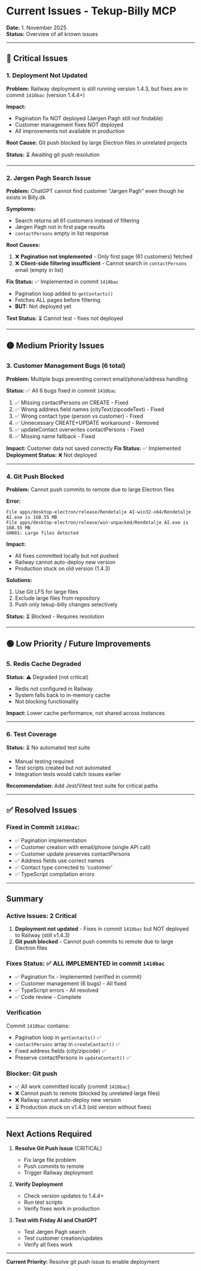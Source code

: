 # Current Issues - Tekup-Billy MCP

**Date:** 1. November 2025  
**Status:** Overview of all known issues

---

## 🔴 Critical Issues

### 1. Deployment Not Updated

**Problem:** Railway deployment is still running version 1.4.3, but fixes are in commit `1410bac` (version 1.4.4+)

**Impact:**

- Pagination fix NOT deployed (Jørgen Pagh still not findable)
- Customer management fixes NOT deployed
- All improvements not available in production

**Root Cause:** Git push blocked by large Electron files in unrelated projects

**Status:** ⏳ Awaiting git push resolution

---

### 2. Jørgen Pagh Search Issue

**Problem:** ChatGPT cannot find customer "Jørgen Pagh" even though he exists in Billy.dk

**Symptoms:**

- Search returns all 61 customers instead of filtering
- Jørgen Pagh not in first page results
- `contactPersons` empty in list response

**Root Causes:**

1. ❌ **Pagination not implemented** - Only first page (61 customers) fetched
2. ❌ **Client-side filtering insufficient** - Cannot search in `contactPersons` email (empty in list)

**Fix Status:** ✅ Implemented in commit `1410bac`

- Pagination loop added to `getContacts()`
- Fetches ALL pages before filtering
- **BUT:** Not deployed yet

**Test Status:** ⏳ Cannot test - fixes not deployed

---

## 🟡 Medium Priority Issues

### 3. Customer Management Bugs (6 total)

**Problem:** Multiple bugs preventing correct email/phone/address handling

**Status:** ✅ All 6 bugs fixed in commit `1410bac`

1. ✅ Missing contactPersons on CREATE - Fixed
2. ✅ Wrong address field names (cityText/zipcodeText) - Fixed
3. ✅ Wrong contact type (person vs customer) - Fixed
4. ✅ Unnecessary CREATE+UPDATE workaround - Removed
5. ✅ updateContact overwrites contactPersons - Fixed
6. ✅ Missing name fallback - Fixed

**Impact:** Customer data not saved correctly
**Fix Status:** ✅ Implemented
**Deployment Status:** ❌ Not deployed

---

### 4. Git Push Blocked

**Problem:** Cannot push commits to remote due to large Electron files

**Error:**

```
File apps/desktop-electron/release/Rendetalje AI-win32-x64/Rendetalje AI.exe is 168.55 MB
File apps/desktop-electron/release/win-unpacked/Rendetalje AI.exe is 168.55 MB
GH001: Large files detected
```

**Impact:**

- All fixes committed locally but not pushed
- Railway cannot auto-deploy new version
- Production stuck on old version (1.4.3)

**Solutions:**

1. Use Git LFS for large files
2. Exclude large files from repository
3. Push only tekup-billy changes selectively

**Status:** ⏳ Blocked - Requires resolution

---

## 🟢 Low Priority / Future Improvements

### 5. Redis Cache Degraded

**Status:** ⚠️ Degraded (not critical)

- Redis not configured in Railway
- System falls back to in-memory cache
- Not blocking functionality

**Impact:** Lower cache performance, not shared across instances

---

### 6. Test Coverage

**Status:** ⏳ No automated test suite

- Manual testing required
- Test scripts created but not automated
- Integration tests would catch issues earlier

**Recommendation:** Add Jest/Vitest test suite for critical paths

---

## ✅ Resolved Issues

### Fixed in Commit `1410bac`:

- ✅ Pagination implementation
- ✅ Customer creation with email/phone (single API call)
- ✅ Customer update preserves contactPersons
- ✅ Address fields use correct names
- ✅ Contact type corrected to 'customer'
- ✅ TypeScript compilation errors

---

## Summary

### Active Issues: 2 Critical

1. **Deployment not updated** - Fixes in commit `1410bac` but NOT deployed to Railway (still v1.4.3)
2. **Git push blocked** - Cannot push commits to remote due to large Electron files

### Fixes Status: ✅ ALL IMPLEMENTED in commit `1410bac`

- ✅ Pagination fix - Implemented (verified in commit)
- ✅ Customer management (6 bugs) - All fixed
- ✅ TypeScript errors - All resolved
- ✅ Code review - Complete

### Verification

Commit `1410bac` contains:

- Pagination loop in `getContacts()` ✅
- `contactPersons` array in `createContact()` ✅
- Fixed address fields (city/zipcode) ✅
- Preserve contactPersons in `updateContact()` ✅

### Blocker: Git push

- ✅ All work committed locally (commit `1410bac`)
- ❌ Cannot push to remote (blocked by unrelated large files)
- ❌ Railway cannot auto-deploy new version
- ⏳ Production stuck on v1.4.3 (old version without fixes)

---

## Next Actions Required

1. **Resolve Git Push Issue** (CRITICAL)
   - Fix large file problem
   - Push commits to remote
   - Trigger Railway deployment

2. **Verify Deployment**
   - Check version updates to 1.4.4+
   - Run test scripts
   - Verify fixes work in production

3. **Test with Friday AI and ChatGPT**
   - Test Jørgen Pagh search
   - Test customer creation/updates
   - Verify all fixes work

---

**Current Priority:** Resolve git push issue to enable deployment

